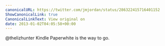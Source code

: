 ```yaml
---
canonicalURL: https://twitter.com/jmjordan/status/286322415716401152
ShowCanonicalLink: true
CanonicalLinkText: View original on
date: 2013-01-02T04:05:58+00:00
---
```

@thelizhunter Kindle Paperwhite is the way to go.